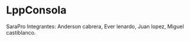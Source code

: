 # LppConsola
SaraPro
 Integrantes:
	Anderson cabrera,
	Ever lenardo,
	Juan lopez,
	Miguel castiblanco.

